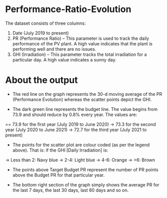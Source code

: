 # Performance-Ratio-Evolution
The dataset consists of three columns:
1.	Date (July 2019 to present)
2.	PR (Performance Ratio) – This parameter is used to track the daily performance of the PV plant. A high value indicates that the plant is performing well and there are no issues. 
3.	GHI (Irradiation) – This parameter tracks the total irradiation for a particular day. A high value indicates a sunny day.

# About the output
-	The red line on the graph represents the 30-d moving average of the PR (Performance Evolution) whereas the scatter points depict the GHI. 

-	The dark green line represents the budget line. The value begins from 73.9 and should reduce by 0.8% every year. The values are:

  == 73.9 for the first year (July 2019 to June 2020)
  -> 73.3 for the second year (July 2020 to June 2021)
  -> 72.7 for the third year (July 2021 to present)

-	The points for the scatter plot are colour coded (as per the legend above). That is: if the GHI [Daily Irradiation] is:

 -> Less than 2: Navy blue
 -> 2-4: Light blue
 -> 4-6: Orange
 -> >6: Brown

-	The points above Target Budget PR represent the number of PR points above the Budget PR for that particular year.

-	The bottom right section of the graph simply shows the average PR for the last 7 days, the last 30 days, last 60 days and so on. 

